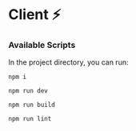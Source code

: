 # Client ⚡

### Available Scripts

In the project directory, you can run:

```
npm i
```

```
npm run dev
```

```
npm run build
```

```
npm run lint
```